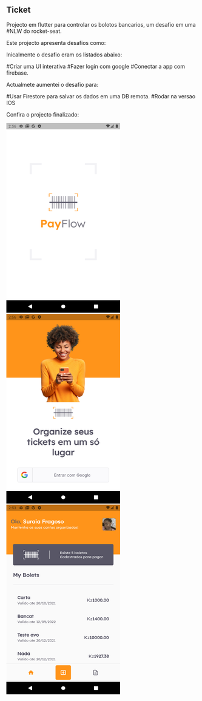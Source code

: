 
## Ticket


Projecto em flutter para controlar os bolotos bancarios,
um desafio em uma #NLW do rocket-seat.

Este projecto apresenta desafios como:

Inicalmente o desafio eram os listados abaixo:

#Criar uma UI interativa
#Fazer login com google
#Conectar a app com firebase.

Actualmete aumentei o desafio para:

#Usar Firestore para salvar os dados em uma DB remota.
#Rodar na versao IOS

Confira o projecto finalizado:

<img src="/screens/splash.png" width="300" height="500"> 
<img src="/screens/login.png" width="300" height="500"> 
<img src="/screens/mybolet.png" width="300" height="500"> 



